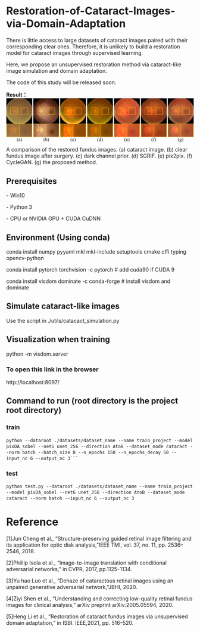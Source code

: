 # Restoration-of-Cataract-Images-via-Domain-Adaptation
There is little access to large datasets of cataract images paired with their corresponding clear ones. Therefore, it is unlikely to build a restoration model for cataract images through supervised learning.

Here, we propose an unsupervised restoration method via cataract-like image simulation and domain adaptation.

The code of this study will be released soon.

**Result：**
![Output](images/Output.png)
A comparison of the restored fundus images. (a) cataract image. (b) clear fundus image after surgery. (c) dark channel prior. (d) SGRIF. (e) pix2pix. (f) CycleGAN. (g) the proposed method.
## Prerequisites

\- Win10

\- Python 3

\- CPU or NVIDIA GPU + CUDA CuDNN

## Environment (Using conda)

conda install numpy pyyaml mkl mkl-include setuptools cmake cffi typing opencv-python

conda install pytorch torchvision -c pytorch # add cuda90 if CUDA 9

conda install visdom dominate -c conda-forge # install visdom and dominate

## Simulate cataract-like images

Use the script in ./utils/catacact_simulation.py


## Visualization when training

python -m visdom.server

### To open this link in the browser

http://localhost:8097/

## Command to run (root directory is the project root directory)

### train

```
python --dataroot ./datasets/dataset_name --name train_project --model pixDA_sobel --netG unet_256 --direction AtoB --dataset_mode cataract --norm batch --batch_size 8 --n_epochs 150 --n_epochs_decay 50 --input_nc 6 --output_nc 3```
```

### test

```
python test.py --dataroot ./datasets/dataset_name --name train_project --model pixDA_sobel --netG unet_256 --direction AtoB --dataset_mode cataract --norm batch --input_nc 6 --output_nc 3
```


# Reference

[1]Jun Cheng et al.,   “Structure-preserving guided retinal image filtering and its application for optic disk analysis,”IEEE TMI, vol. 37, no. 11, pp. 2536–2546, 2018.

[2]Phillip  Isola  et  al.,  “Image-to-image  translation  with conditional adversarial networks,”  in CVPR, 2017, pp.1125–1134.

[3]Yu hao  Luo  et  al.,   “Dehaze  of  cataractous  retinal  images using an unpaired generative adversarial network,”JBHI, 2020.

[4]Ziyi  Shen  et  al.,   “Understanding  and  correcting  low-quality  retinal  fundus  images  for  clinical  analysis,” arXiv preprint arXiv:2005.05594, 2020.

[5]Heng Li et al.,  “Restoration of cataract fundus images via  unsupervised  domain  adaptation,”   in ISBI.  IEEE,2021, pp. 516–520.